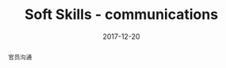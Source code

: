 ---
layout: post
title: "Soft Skills - communications"
date: 2017-12-20
comments: true
categories: [learning]
abstract: "官员沟通"
--- 